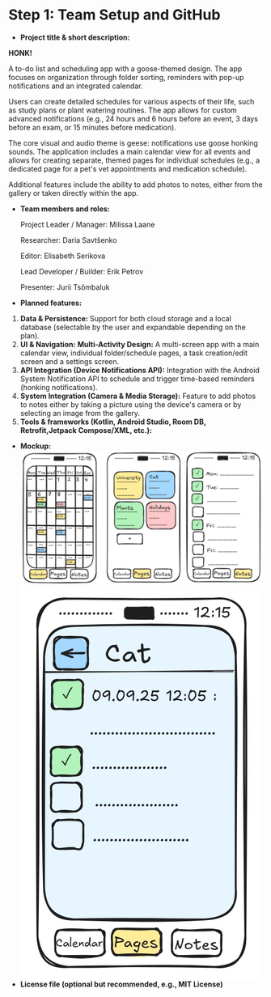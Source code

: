 # Step 1: Team Setup and GitHub

- **Project title & short description:**

**HONK!**

A to-do list and scheduling app with a goose-themed design. The app focuses on organization through folder sorting, reminders with pop-up notifications and an integrated calendar.

Users can create detailed schedules for various aspects of their life, such as study plans or plant watering routines. The app allows for custom advanced notifications (e.g., 24 hours and 6 hours before an event, 3 days before an exam, or 15 minutes before medication).

The core visual and audio theme is geese: notifications use goose honking sounds. The application includes a main calendar view for all events and allows for creating separate, themed pages for individual schedules (e.g., a dedicated page for a pet's vet appointments and medication schedule).

Additional features include the ability to add photos to notes, either from the gallery or taken directly within the app.

- **Team members and roles:**

   Project Leader / Manager: Milissa Laane
  
   Researcher: Daria Savtšenko

   Editor: Elisabeth Serikova

   Lead Developer / Builder: Erik Petrov

   Presenter: Jurii Tsõmbaluk

- **Planned features:**
1. **Data & Persistence:** Support for both cloud storage and a local database (selectable by the user and expandable depending on the plan).
2. **UI & Navigation:** **Multi-Activity Design:** A multi-screen app with a main calendar view, individual folder/schedule pages, a task creation/edit screen and a settings screen.
3. **API Integration (Device Notifications API):** Integration with the Android System Notification API to schedule and trigger time-based reminders (honking notifications).
4. **System Integration (Camera & Media Storage):** Feature to add photos to notes either by taking a picture using the device's camera or by selecting an image from the gallery.
5. **Tools & frameworks (Kotlin, Android Studio, Room DB, Retrofit,Jetpack Compose/XML, etc.):**

 - **Mockup:**
   ![](images_step1/step1_mockup1.jpg)
   ![](images_step1/step1_mockup2.jpg)
 - **License file (optional but recommended, e.g., MIT License)**
